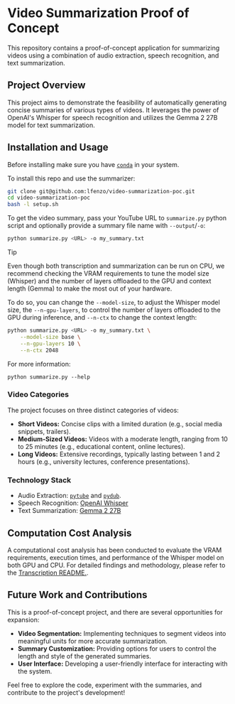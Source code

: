 # Video Summarization Proof of Concept

This repository contains a proof-of-concept application for summarizing videos using a combination of audio extraction, speech recognition, and text summarization.

## Project Overview

This project aims to demonstrate the feasibility of automatically generating concise summaries of various types of videos. It leverages the power of OpenAI's Whisper for speech recognition and utilizes the Gemma 2 27B model for text summarization.

## Installation and Usage

Before installing make sure you have [`conda`](https://conda.io/projects/conda/en/latest/user-guide/install/index.html#installing-conda) in your system.

To install this repo and use the summarizer:

```bash
git clone git@github.com:lfenzo/video-summarization-poc.git
cd video-summarization-poc
bash -l setup.sh 
```

To get the video summary, pass your YouTube URL to `summarize.py` python script and optionally provide a summary file name with `--output`/`-o`:

```bash
python summarize.py <URL> -o my_summary.txt
```

> [!TIP]
> Even though both transcription and summarization can be run on CPU, we recommend checking the VRAM requirements to tune the model size (Whisper) and the number of layers offloaded to the GPU and context length (Gemma) to make the most out of your hardware.
>
> To do so, you can change the `--model-size`, to adjust the Whisper model size, the `--n-gpu-layers`, to control the number of layers offloaded to the GPU during inference, and `--n-ctx` to change the context length:
>
> ```bash
> python summarize.py <URL> -o my_summary.txt \
>     --model-size base \
>     --n-gpu-layers 10 \
>     --n-ctx 2048
> ```
> 
> For more information:
>
> ```
> python summarize.py --help 
> ```

### Video Categories

The project focuses on three distinct categories of videos:

- **Short Videos:** Concise clips with a limited duration (e.g., social media snippets, trailers).
- **Medium-Sized Videos:** Videos with a moderate length, ranging from 10 to 25 minutes (e.g., educational content, online lectures).
- **Long Videos:** Extensive recordings, typically lasting between 1 and 2 hours (e.g., university lectures, conference presentations).

### Technology Stack

- Audio Extraction: [`pytube`](https://github.com/pytube/pytube) and [`pydub`](https://github.com/jiaaro/pydub).
- Speech Recognition: [OpenAI Whisper](https://openai.com/blog/whisper/)
- Text Summarization: [Gemma 2 27B](https://huggingface.co/google/gemma-2-27b)

## Computation Cost Analysis

A computational cost analysis has been conducted to evaluate the VRAM requirements, execution times, and performance of the Whisper model on both GPU and CPU. For detailed findings and methodology, please refer to the [Transcription README.](./transcription/README.md).

## Future Work and Contributions

This is a proof-of-concept project, and there are several opportunities for expansion:

- **Video Segmentation:** Implementing techniques to segment videos into meaningful units for more accurate summarization.
- **Summary Customization:** Providing options for users to control the length and style of the generated summaries.
- **User Interface:** Developing a user-friendly interface for interacting with the system.

Feel free to explore the code, experiment with the summaries, and contribute to the project's development!
